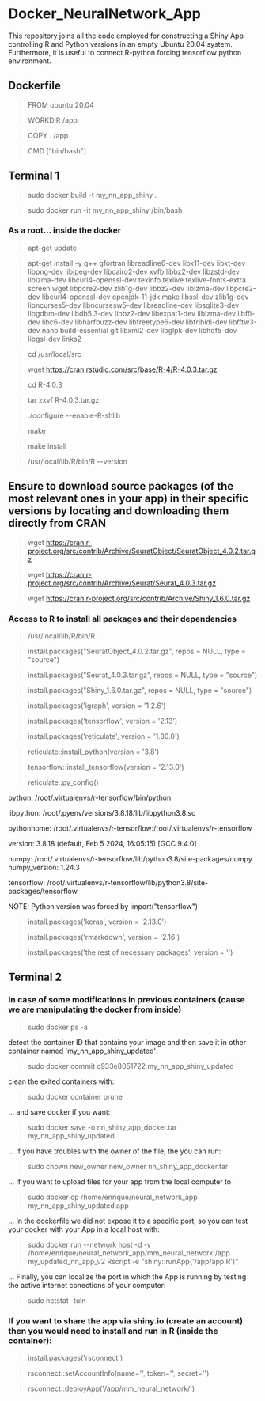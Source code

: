 # Docker_NeuralNetwork_App
This repository joins all the code employed for constructing a Shiny App controlling R and Python versions in an empty Ubuntu 20.04 system. Furthermore, it is useful to connect R-python forcing tensorflow python environment.  


## Dockerfile
> FROM ubuntu:20.04

> WORKDIR /app

> COPY . /app

> CMD ["bin/bash"]


## Terminal 1
> sudo docker build -t my_nn_app_shiny .

> sudo docker run -it my_nn_app_shiny /bin/bash


### As a root... inside the docker
> apt-get update

> apt-get install -y g++ gfortran libreadline6-dev libx11-dev libxt-dev libpng-dev libjpeg-dev libcairo2-dev xvfb libbz2-dev libzstd-dev liblzma-dev libcurl4-openssl-dev texinfo texlive texlive-fonts-extra screen wget libpcre2-dev zlib1g-dev libbz2-dev liblzma-dev libpcre2-dev libcurl4-openssl-dev openjdk-11-jdk make libssl-dev zlib1g-dev libncurses5-dev libncursesw5-dev libreadline-dev libsqlite3-dev libgdbm-dev libdb5.3-dev libbz2-dev libexpat1-dev liblzma-dev libffi-dev libc6-dev libharfbuzz-dev libfreetype6-dev libfribidi-dev libfftw3-dev nano build-essential git libxml2-dev libglpk-dev libhdf5-dev libgsl-dev links2

> cd /usr/local/src

> wget https://cran.rstudio.com/src/base/R-4/R-4.0.3.tar.gz

> cd R-4.0.3

> tar zxvf R-4.0.3.tar.gz

> ./configure --enable-R-shlib

> make

> make install

> /usr/local/lib/R/bin/R --version


## Ensure to download source packages (of the most relevant ones in your app) in their specific versions by locating and downloading them directly from CRAN 
> wget https://cran.r-project.org/src/contrib/Archive/SeuratObject/SeuratObject_4.0.2.tar.gz

> wget https://cran.r-project.org/src/contrib/Archive/Seurat/Seurat_4.0.3.tar.gz

> wget https://cran.r-project.org/src/contrib/Archive/Shiny_1.6.0.tar.gz

### Access to R to install all packages and their dependencies
> /usr/local/lib/R/bin/R

> install.packages("SeuratObject_4.0.2.tar.gz", repos = NULL, type = "source")

> install.packages("Seurat_4.0.3.tar.gz", repos = NULL, type = "source")

> install.packages("Shiny_1.6.0.tar.gz", repos = NULL, type = "source")

> install.packages('igraph', version = '1.2.6')

> install.packages('tensorflow', version = '2.13')

> install.packages('reticulate', version = '1.30.0')

> reticulate::install_python(version = '3.8')

> tensorflow::install_tensorflow(version = '2.13.0')

> reticulate::py_config()

python:         /root/.virtualenvs/r-tensorflow/bin/python

libpython:      /root/.pyenv/versions/3.8.18/lib/libpython3.8.so

pythonhome:     /root/.virtualenvs/r-tensorflow:/root/.virtualenvs/r-tensorflow

version:        3.8.18 (default, Feb  5 2024, 16:05:15)  [GCC 9.4.0]

numpy:          /root/.virtualenvs/r-tensorflow/lib/python3.8/site-packages/numpy
numpy_version:  1.24.3

tensorflow:     /root/.virtualenvs/r-tensorflow/lib/python3.8/site-packages/tensorflow

NOTE: Python version was forced by import("tensorflow")

> install.packages('keras', version = '2.13.0')

> install.packages('rmarkdown', version = '2.16')

> install.packages('the rest of necessary packages', version = '')


## Terminal 2
### In case of some modifications in previous containers (cause we are manipulating the docker from inside) 
> sudo docker ps -a

detect the container ID that contains your image and then save it in other container named 'my_nn_app_shiny_updated': 

> sudo docker commit c933e8051722 my_nn_app_shiny_updated

clean the exited containers with: 

> sudo docker container prune

... and save docker if you want: 

> sudo docker save -o nn_shiny_app_docker.tar my_nn_app_shiny_updated

... if you have troubles with the owner of the file, the you can run:

> sudo chown new_owner:new_owner nn_shiny_app_docker.tar

... If you want to upload files for your app from the local computer to 

> sudo docker cp /home/enrique/neural_network_app my_nn_app_shiny_updated:app

... In the dockerfile we did not expose it to a specific port, so you can test your docker with your App in a local host with: 

> sudo docker run --network host -d -v /home/enrique/neural_network_app/mm_neural_network:/app my_updated_nn_app_v2 Rscript -e "shiny::runApp('/app/app.R')"

... Finally, you can localize the port in which the App is running by testing the active internet conections of your computer:

> sudo netstat -tuln

### If you want to share the app via shiny.io (create an account) then you would need to install and run in R (inside the container): 

> install.packages('rsconnect')

> rsconnect::setAccountInfo(name='', token='', secret='')

> rsconnect::deployApp('/app/mm_neural_network/')





